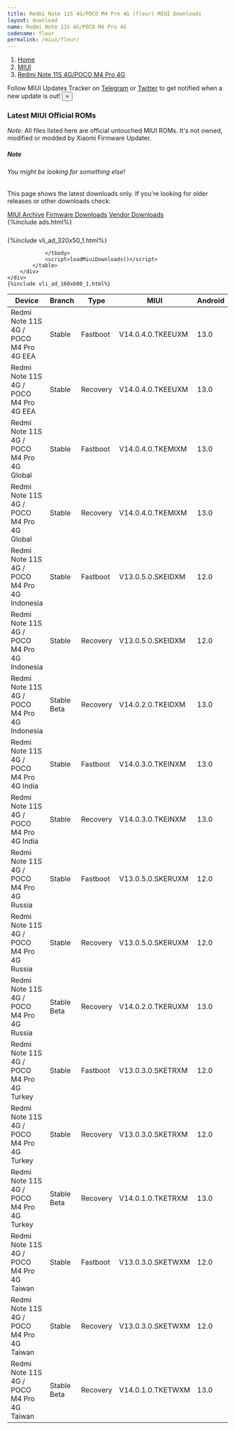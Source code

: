 ```yaml
---
title: Redmi Note 11S 4G/POCO M4 Pro 4G (fleur) MIUI Downloads
layout: download
name: Redmi Note 11S 4G/POCO M4 Pro 4G
codename: fleur
permalink: /miui/fleur/
---
```

<nav aria-label="breadcrumb">
    <ol class="breadcrumb">
        <li class="breadcrumb-item"><a href="/">Home</a></li>
        <li class="breadcrumb-item"><a href="/miui/">MIUI</a></li>
        <li class="breadcrumb-item active" aria-current="page"><a href="/miui/fleur/">Redmi Note 11S 4G/POCO M4 Pro 4G</a></li>
    </ol>
</nav>
<div class="alert alert-primary alert-dismissible fade show" role="alert">
    Follow MIUI Updates Tracker on <a href="https://t.me/MIUIUpdatesTracker" class="alert-link">Telegram</a>
     or <a href="https://twitter.com/MiFwUpdater" class="alert-link">Twitter</a> to get notified when a new update is out!
    <button type="button" class="close" data-dismiss="alert" aria-label="Close">
        <span aria-hidden="true">&times;</span>
    </button>
</div>

### Latest MIUI Official ROMs
*Note*: All files listed here are official untouched MIUI ROMs. It's not owned, modified or modded by Xiaomi Firmware Updater.
<div class="card">
  <div class="card-body">
    <h5 class="card-title">Note</h5>
    <h6 class="card-subtitle mb-2 text-muted">You might be looking for something else!</h6>
    <p class="card-text">This page shows the latest downloads only.
     If you're looking for older releases or other downloads check:</p>
    <a href="/archive/miui/fleur/" class="card-link">MIUI Archive</a>
    <a href="/firmware/fleur/" class="card-link">Firmware Downloads</a>
    <a href="/vendor/fleur/" class="card-link">Vendor Downloads</a>
  </div>
</div>
{%include ads.html%}
<div class="row justify-content-center">
    <div class="col-10">
        <div class="table-responsive-md" style="margin-top: 25px;">
            {%include vli_ad_320x50_1.html%}
            <table id="miui" class="display dt-responsive nowrap compact table table-striped table-hover table-sm">
                <thead class="thead-dark">
                    <tr>
                        <th data-ref="device">Device</th>
                        <th data-ref="branch">Branch</th>
                        <th data-ref="type">Type</th>
                        <th data-ref="miui">MIUI</th>
                        <th data-ref="android">Android</th>
                        <th data-ref="size">Size</th>
                        <th data-ref="size">Date</th>
                        <th data-ref="link">Link</th>
                    </tr>
                </thead>
                <tbody>
                <tr><td>Redmi Note 11S 4G / POCO M4 Pro 4G EEA</td><td>Stable</td><td>Fastboot</td><td>V14.0.4.0.TKEEUXM</td><td>13.0</td><td>6.5 GB</td><td>2023-07-05</td><td><a href="/miui/fleur/stable/V14.0.4.0.TKEEUXM/">Download</a></td></tr>
<tr><td>Redmi Note 11S 4G / POCO M4 Pro 4G EEA</td><td>Stable</td><td>Recovery</td><td>V14.0.4.0.TKEEUXM</td><td>13.0</td><td>3.7 GB</td><td>2023-07-11</td><td><a href="/miui/fleur/stable/V14.0.4.0.TKEEUXM/">Download</a></td></tr>
<tr><td>Redmi Note 11S 4G / POCO M4 Pro 4G Global</td><td>Stable</td><td>Fastboot</td><td>V14.0.4.0.TKEMIXM</td><td>13.0</td><td>6.8 GB</td><td>2023-07-12</td><td><a href="/miui/fleur/stable/V14.0.4.0.TKEMIXM/">Download</a></td></tr>
<tr><td>Redmi Note 11S 4G / POCO M4 Pro 4G Global</td><td>Stable</td><td>Recovery</td><td>V14.0.4.0.TKEMIXM</td><td>13.0</td><td>3.8 GB</td><td>2023-07-27</td><td><a href="/miui/fleur/stable/V14.0.4.0.TKEMIXM/">Download</a></td></tr>
<tr><td>Redmi Note 11S 4G / POCO M4 Pro 4G Indonesia</td><td>Stable</td><td>Fastboot</td><td>V13.0.5.0.SKEIDXM</td><td>12.0</td><td>5.9 GB</td><td>2023-05-06</td><td><a href="/miui/fleur/stable/V13.0.5.0.SKEIDXM/">Download</a></td></tr>
<tr><td>Redmi Note 11S 4G / POCO M4 Pro 4G Indonesia</td><td>Stable</td><td>Recovery</td><td>V13.0.5.0.SKEIDXM</td><td>12.0</td><td>3.1 GB</td><td>2023-05-11</td><td><a href="/miui/fleur/stable/V13.0.5.0.SKEIDXM/">Download</a></td></tr>
<tr><td>Redmi Note 11S 4G / POCO M4 Pro 4G Indonesia</td><td>Stable Beta</td><td>Recovery</td><td>V14.0.2.0.TKEIDXM</td><td>13.0</td><td>3.7 GB</td><td>2023-07-07</td><td><a href="/miui/fleur/stable beta/V14.0.2.0.TKEIDXM/">Download</a></td></tr>
<tr><td>Redmi Note 11S 4G / POCO M4 Pro 4G India</td><td>Stable</td><td>Fastboot</td><td>V14.0.3.0.TKEINXM</td><td>13.0</td><td>5.1 GB</td><td>2023-06-20</td><td><a href="/miui/fleur/stable/V14.0.3.0.TKEINXM/">Download</a></td></tr>
<tr><td>Redmi Note 11S 4G / POCO M4 Pro 4G India</td><td>Stable</td><td>Recovery</td><td>V14.0.3.0.TKEINXM</td><td>13.0</td><td>3.5 GB</td><td>2023-06-26</td><td><a href="/miui/fleur/stable/V14.0.3.0.TKEINXM/">Download</a></td></tr>
<tr><td>Redmi Note 11S 4G / POCO M4 Pro 4G Russia</td><td>Stable</td><td>Fastboot</td><td>V13.0.5.0.SKERUXM</td><td>12.0</td><td>5.8 GB</td><td>2023-03-06</td><td><a href="/miui/fleur/stable/V13.0.5.0.SKERUXM/">Download</a></td></tr>
<tr><td>Redmi Note 11S 4G / POCO M4 Pro 4G Russia</td><td>Stable</td><td>Recovery</td><td>V13.0.5.0.SKERUXM</td><td>12.0</td><td>3.1 GB</td><td>2023-03-14</td><td><a href="/miui/fleur/stable/V13.0.5.0.SKERUXM/">Download</a></td></tr>
<tr><td>Redmi Note 11S 4G / POCO M4 Pro 4G Russia</td><td>Stable Beta</td><td>Recovery</td><td>V14.0.2.0.TKERUXM</td><td>13.0</td><td>3.7 GB</td><td>2023-07-03</td><td><a href="/miui/fleur/stable beta/V14.0.2.0.TKERUXM/">Download</a></td></tr>
<tr><td>Redmi Note 11S 4G / POCO M4 Pro 4G Turkey</td><td>Stable</td><td>Fastboot</td><td>V13.0.3.0.SKETRXM</td><td>12.0</td><td>5.7 GB</td><td>2023-03-06</td><td><a href="/miui/fleur/stable/V13.0.3.0.SKETRXM/">Download</a></td></tr>
<tr><td>Redmi Note 11S 4G / POCO M4 Pro 4G Turkey</td><td>Stable</td><td>Recovery</td><td>V13.0.3.0.SKETRXM</td><td>12.0</td><td>3.1 GB</td><td>2023-03-20</td><td><a href="/miui/fleur/stable/V13.0.3.0.SKETRXM/">Download</a></td></tr>
<tr><td>Redmi Note 11S 4G / POCO M4 Pro 4G Turkey</td><td>Stable Beta</td><td>Recovery</td><td>V14.0.1.0.TKETRXM</td><td>13.0</td><td>3.7 GB</td><td>2023-06-21</td><td><a href="/miui/fleur/stable beta/V14.0.1.0.TKETRXM/">Download</a></td></tr>
<tr><td>Redmi Note 11S 4G / POCO M4 Pro 4G Taiwan</td><td>Stable</td><td>Fastboot</td><td>V13.0.3.0.SKETWXM</td><td>12.0</td><td>4.9 GB</td><td>2022-09-15</td><td><a href="/miui/fleur/stable/V13.0.3.0.SKETWXM/">Download</a></td></tr>
<tr><td>Redmi Note 11S 4G / POCO M4 Pro 4G Taiwan</td><td>Stable</td><td>Recovery</td><td>V13.0.3.0.SKETWXM</td><td>12.0</td><td>3.0 GB</td><td>2022-09-21</td><td><a href="/miui/fleur/stable/V13.0.3.0.SKETWXM/">Download</a></td></tr>
<tr><td>Redmi Note 11S 4G / POCO M4 Pro 4G Taiwan</td><td>Stable Beta</td><td>Recovery</td><td>V14.0.1.0.TKETWXM</td><td>13.0</td><td>3.5 GB</td><td>2023-07-06</td><td><a href="/miui/fleur/stable beta/V14.0.1.0.TKETWXM/">Download</a></td></tr>

                </tbody>
                <script>loadMiuiDownloads()</script>
            </table>
        </div>
    </div>
    {%include vli_ad_160x600_1.html%}
</div>
